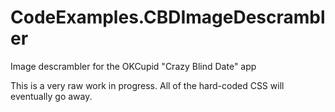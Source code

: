 CodeExamples.CBDImageDescrambler
================================

Image descrambler for the OKCupid "Crazy Blind Date" app

This is a very raw work in progress.  All of the hard-coded CSS will eventually go away.
